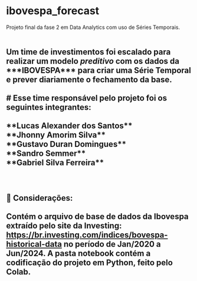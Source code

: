 # ibovespa_forecast
Projeto final da fase 2 em Data Analytics com uso de Séries Temporais.
<br>
<br>
<h2> Um time de investimentos foi escalado para realizar um modelo <i>preditivo</i> com os dados da ***IBOVESPA*** para criar uma Série Temporal e prever diariamente o fechamento da base.

<br>
<br>
# Esse time responsável pelo projeto foi os seguintes integrantes:<br><br>
 **Lucas Alexander dos Santos**<br>
 **Jhonny Amorim Silva**<br>
 **Gustavo Duran Domingues**<br>
 **Sandro Semmer**<br>
 **Gabriel Silva Ferreira**<br>
<br><br>

📌 Considerações:<br><br>
Contém o arquivo de base de dados da Ibovespa extraído pelo site da Investing: https://br.investing.com/indices/bovespa-historical-data no período de Jan/2020 a Jun/2024.
A pasta notebook contém a codificação do projeto em Python, feito pelo Colab. 
